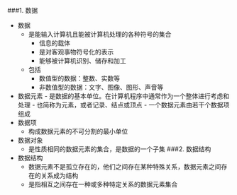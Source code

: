 ###1. 数据
- 数据
    - 是能输入计算机且能被计算机处理的各种符号的集合
        - 信息的载体
        - 是对客观事物符号化的表示
        - 能够被计算机识别、储存和加工
    - 包括
        - 数值型的数据：整数、实数等
        - 非数值型的数据：文字、图像、图形、声音等
-  数据元素
        - 是数据的基本单位。在计算机程序中通常作为一个整体进行考虑和处理
        - 也简称为元素，或者记录、结点或顶点
        - 一个数据元素由若干个数据项组成
- 数据项
    - 构成数据元素的不可分割的最小单位 
- 数据对象
    - 是性质相同的数据元素的集合，是数据的一个子集
###2. 数据结构
- 数据结构
    - 数据元素不是孤立存在的，他们之间存在某种特殊关系，数据元素之间存在的关系成为结构
    - 是指相互之间存在一种或多种特定关系的数据元素集合